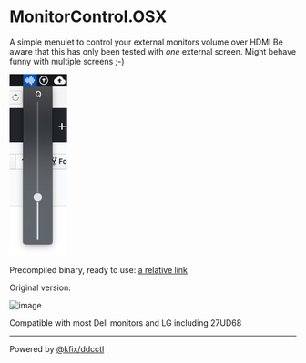 # MonitorControl.OSX
A simple menulet to control your external monitors volume over HDMI
Be aware that this has only been tested with *one* external screen. Might behave funny with multiple screens ;-) 

![Scheme](screenshots/sliders.png)

Precompiled binary, ready to use:
[a relative link](application/MonitorControl.OSX)

Original version:

![image](https://cloud.githubusercontent.com/assets/376453/18903896/5a8ad950-8510-11e6-85d0-c95170a76fb8.png)

Compatible with most Dell monitors and LG including 27UD68

---

Powered by [@kfix/ddcctl](https://github.com/kfix/ddcctl)
